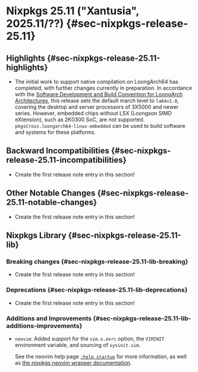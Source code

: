 # Nixpkgs 25.11 ("Xantusia", 2025.11/??) {#sec-nixpkgs-release-25.11}

## Highlights {#sec-nixpkgs-release-25.11-highlights}

<!-- To avoid merge conflicts, consider adding your item at an arbitrary place in the list instead. -->

- The initial work to support native compilation on LoongArch64 has completed, with further changes currently
  in preparation. In accordance with the [Software Development and Build Convention for LoongArch Architectures](https://github.com/loongson/la-softdev-convention),
  this release sets the default march level to `la64v1.0`, covering the desktop and server processors of 3X5000
  and newer series. However, embedded chips without LSX (Loongson SIMD eXtension), such as 2K0300 SoC, are not
  supported. `pkgsCross.loongarch64-linux-embedded` can be used to build software and systems for these platforms.

## Backward Incompatibilities {#sec-nixpkgs-release-25.11-incompatibilities}

<!-- To avoid merge conflicts, consider adding your item at an arbitrary place in the list instead. -->

- Create the first release note entry in this section!

## Other Notable Changes {#sec-nixpkgs-release-25.11-notable-changes}

<!-- To avoid merge conflicts, consider adding your item at an arbitrary place in the list instead. -->

- Create the first release note entry in this section!

## Nixpkgs Library {#sec-nixpkgs-release-25.11-lib}

<!-- To avoid merge conflicts, consider adding your item at an arbitrary place in the list instead. -->

### Breaking changes {#sec-nixpkgs-release-25.11-lib-breaking}

- Create the first release note entry in this section!

### Deprecations {#sec-nixpkgs-release-25.11-lib-deprecations}

- Create the first release note entry in this section!

### Additions and Improvements {#sec-nixpkgs-release-25.11-lib-additions-improvements}

- `neovim`: Added support for the `vim.o.exrc` option, the `VIMINIT` environment variable, and sourcing of `sysinit.vim`.

  See the neovim help page [`:help startup`](https://neovim.io/doc/user/starting.html#startup) for more information, as well as [the nixpkgs neovim wrapper documentation](#neovim-custom-configuration).
